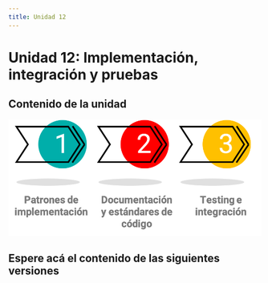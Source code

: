 ```yaml
---
title: Unidad 12
---
```

# Unidad 12: Implementación, integración y pruebas

## Contenido de la unidad

<img src="_static/images/contenidoU12.png"/>

## Espere acá el contenido de las siguientes versiones